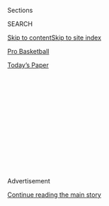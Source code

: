 <div id="app">

<div>

<div>

<div>

<div class="NYTAppHideMasthead css-1q2w90k e1suatyy0">

<div class="section css-ui9rw0 e1suatyy2">

<div class="css-eph4ug er09x8g0">

<div class="css-6n7j50">

</div>

<span class="css-1dv1kvn">Sections</span>

<div class="css-10488qs">

<span class="css-1dv1kvn">SEARCH</span>

</div>

[Skip to content](#site-content)[Skip to site index](#site-index)

</div>

<div id="masthead-section-label" class="css-1wr3we4 eaxe0e00">

[Pro
Basketball](https://www.nytimes.com/section/sports/basketball)

</div>

<div class="css-10698na e1huz5gh0">

</div>

</div>

<div id="masthead-bar-one" class="section hasLinks css-15hmgas e1csuq9d3">

<div class="css-uqyvli e1csuq9d0">

</div>

<div class="css-1uqjmks e1csuq9d1">

</div>

<div class="css-9e9ivx">

[](https://myaccount.nytimes.com/auth/login?response_type=cookie&client_id=vi)

</div>

<div class="css-1bvtpon e1csuq9d2">

[Today’s
Paper](https://www.nytimes.com/section/todayspaper)

</div>

</div>

</div>

</div>

<div data-aria-hidden="false">

<div id="site-content" data-role="main">

<div>

<div class="css-1aor85t" style="opacity:0.000000001;z-index:-1;visibility:hidden">

<div class="css-1hqnpie">

<div class="css-epjblv">

<span class="css-17xtcya">[Pro
Basketball](/section/sports/basketball)</span><span class="css-x15j1o">|</span><span class="css-fwqvlz">W.N.B.A.
Rookie Showdown Halted by Ionescu
Injury</span>

</div>

<div class="css-k008qs">

<div class="css-1iwv8en">

<span class="css-18z7m18"></span>

<div>

</div>

</div>

<span class="css-1n6z4y">https://nyti.ms/33fMJeZ</span>

<div class="css-1705lsu">

<div class="css-4xjgmj">

<div class="css-4skfbu" data-role="toolbar" data-aria-label="Social Media Share buttons, Save button, and Comments Panel with current comment count" data-testid="share-tools">

  - 
  - 
  - 
  - 
    
    <div class="css-6n7j50">
    
    </div>

  - 

</div>

</div>

</div>

</div>

</div>

</div>

<div id="NYT_TOP_BANNER_REGION" class="css-13pd83m">

</div>

<div id="top-wrapper" class="css-1sy8kpn">

<div id="top-slug" class="css-l9onyx">

Advertisement

</div>

[Continue reading the main
story](#after-top)

<div class="ad top-wrapper" style="text-align:center;height:100%;display:block;min-height:250px">

<div id="top" class="place-ad" data-position="top" data-size-key="top">

</div>

</div>

<div id="after-top">

</div>

</div>

<div>

<div id="sponsor-wrapper" class="css-1hyfx7x">

<div id="sponsor-slug" class="css-19vbshk">

Supported by

</div>

[Continue reading the main
story](#after-sponsor)

<div id="sponsor" class="ad sponsor-wrapper" style="text-align:center;height:100%;display:block">

</div>

<div id="after-sponsor">

</div>

</div>

<div class="css-186x18t">

</div>

<div class="css-1vkm6nb ehdk2mb0">

# W.N.B.A. Rookie Showdown Halted by Ionescu Injury

</div>

Sabrina Ionescu, who was selected with the top draft pick by the
Liberty, sprained her left ankle in a game against the Atlanta Dream.

<div class="css-79elbk" data-testid="photoviewer-wrapper">

<div class="css-z3e15g" data-testid="photoviewer-wrapper-hidden">

</div>

<div class="css-1a48zt4 ehw59r15" data-testid="photoviewer-children">

![<span class="css-16f3y1r e13ogyst0" data-aria-hidden="true">Liberty
guard Sabrina Ionescu hurt her left ankle in the second quarter against
the Atlanta Dream after stepping on the feet of an opposing
player.</span><span class="css-cnj6d5 e1z0qqy90" itemprop="copyrightHolder"><span class="css-1ly73wi e1tej78p0">Credit...</span><span><span>Eve
Edelheit for The New York
Times</span></span></span>](https://static01.nyt.com/images/2020/08/01/sports/01wnba-rookies01/merlin_175183137_b22e2977-41eb-491c-884a-3bd474e94826-articleLarge.jpg?quality=75&auto=webp&disable=upscale)

</div>

</div>

<div class="css-18e8msd">

<div class="css-vp77d3 epjyd6m0">

<div class="css-1baulvz">

By <span class="css-1baulvz last-byline" itemprop="name">Gina
Mizell</span>

</div>

</div>

  - 
    
    <div class="css-ld3wwf e16638kd2">
    
    Aug. 1,
    2020
    
    </div>

  - 
    
    <div class="css-4xjgmj">
    
    <div class="css-d8bdto" data-role="toolbar" data-aria-label="Social Media Share buttons, Save button, and Comments Panel with current comment count" data-testid="share-tools">
    
      - 
      - 
      - 
      - 
        
        <div class="css-6n7j50">
        
        </div>
    
      - 
    
    </div>
    
    </div>

</div>

</div>

<div class="section meteredContent css-1r7ky0e" name="articleBody" itemprop="articleBody">

<div class="css-1fanzo5 StoryBodyCompanionColumn">

<div class="css-53u6y8">

[Sabrina
Ionescu](https://www.nytimes.com/2020/03/28/sports/sabrina-ionescu-oregon-wnba.html)
accidentally stepped on Betnijah Laney’s foot near midcourt, then
dropped to the floor after rolling her left ankle.

What was supposed to be an early-season showdown between the Liberty
guard Ionescu and the Atlanta Dream’s Chennedy Carter, [two of the top
W.N.B.A. rookie of the year
contenders](https://www.nytimes.com/2020/07/24/sports/basketball/wnba-eastern-conference-preview.html),
took an abrupt turn in the second quarter on Friday night.

Ionescu, unable to put weight on her left leg, slung her arms around the
shoulders of two team staff members as they helped her off the floor.
She was found to have a sprained ankle, and underwent X-rays as the game
at IMG Academy in Bradenton, Fla., continued. The team said Saturday
that doctors believed the sprain would not require surgery.

Carter also could not finish her third professional game. She struggled
early, converted a string of key buckets down the stretch, and then
fouled out with less than two minutes to play.

</div>

</div>

<div class="css-1fanzo5 StoryBodyCompanionColumn">

<div class="css-53u6y8">

Ionescu and Carter illustrated that, even for the most promising young
players, [W.N.B.A.
life](https://www.nytimes.com/2020/07/23/sports/basketball/wnba-season-preview.html)
can be rocky.

“You got to grind night in and night out in this league,” Atlanta Coach
Nicki Collen said after her team’s 84-78 victory. “You can say, ‘Would
it have been different if Ionescu played?’ Sure, it might have been
different. It’s hard to say. But you play the cards that are dealt to
you and you find ways to win.”

</div>

</div>

<div class="css-79elbk" data-testid="photoviewer-wrapper">

<div class="css-z3e15g" data-testid="photoviewer-wrapper-hidden">

</div>

<div class="css-1a48zt4 ehw59r15" data-testid="photoviewer-children">

![<span class="css-16f3y1r e13ogyst0" data-aria-hidden="true">Ionescu
could not put weight on her left leg as she was helped off the court.
Before her injury, she scored 10 points in 12
minutes.</span><span class="css-cnj6d5 e1z0qqy90" itemprop="copyrightHolder"><span class="css-1ly73wi e1tej78p0">Credit...</span><span>Eve
Edelheit for The New York
Times</span></span>](https://static01.nyt.com/images/2020/08/01/sports/01wnba-rookies02/merlin_175183638_bf6655ab-353a-4f88-931a-8be42d465019-articleLarge.jpg?quality=75&auto=webp&disable=upscale)

</div>

</div>

<div class="css-1fanzo5 StoryBodyCompanionColumn">

<div class="css-53u6y8">

Ionescu and Carter are both expected to play crucial roles on their
rebuilding teams.

It has been years since a player entered the league with as much fanfare
as Ionescu. Thanks to a multidimensional skill set, she set the N.C.A.A.
record for career triple-doubles while leading Oregon to the 2019 Final
Four. She was poised for another deep N.C.A.A. tournament run with
Oregon this season, before the event was canceled because of the
coronavirus pandemic.

The Liberty drafted her first over all in April, and Ionescu was
immediately tasked with anchoring a New York team that went 10-24 last
season and recently hired a new coach, Walt Hopkins. The Liberty have
six other rookies, and played Friday without the 2019 All-Star Kia
Nurse, who sprained her ankle in last week’s opener against Seattle.

</div>

</div>

<div class="css-1fanzo5 StoryBodyCompanionColumn">

<div class="css-53u6y8">

It took only two games for Ionescu to unleash her first breakout
performance: She totaled 33 points, seven rebounds and seven assists in
Wednesday’s loss to Dallas.

Yet Ionescu remained matter-of-fact in her self-assessment.

She made 4 of 17 shots in her W.N.B.A. debut against Seattle, and
acknowledged she “didn’t have much confidence” and rushed while
shooting. She thanked the Storm, a championship contender, for
immediately showing her how much faster, stronger and more athletic
professional players are compared with college athletes. She said she
felt more comfortable during the Dallas game but that building chemistry
with a new group takes time.

“My teammates know it took us some growing pains at Oregon, as well,”
Ionescu said.

When asked on Friday about the prospect of a lengthy Ionescu absence,
Hopkins did not mince words. “There’s not a lot of ready-to-go options
hanging around,” Hopkins said. “We’re going to have to huddle up and see
if we can get Kia right. Hopefully it’s not serious with
Sabrina.”

</div>

</div>

<div class="css-79elbk" data-testid="photoviewer-wrapper">

<div class="css-z3e15g" data-testid="photoviewer-wrapper-hidden">

</div>

<div class="css-1a48zt4 ehw59r15" data-testid="photoviewer-children">

<div class="css-1xdhyk6 erfvjey0">

<span class="css-1ly73wi e1tej78p0">Image</span>

<div class="css-zjzyr8">

<div data-testid="lazyimage-container" style="height:335.11111111111114px">

</div>

</div>

</div>

<span class="css-16f3y1r e13ogyst0" data-aria-hidden="true">Chennedy
Carter, right, defends against Ionescu as the players compete in their
first professional head-to-head matchup. Both are leading rookie of the
year
contenders.</span><span class="css-cnj6d5 e1z0qqy90" itemprop="copyrightHolder"><span class="css-1ly73wi e1tej78p0">Credit...</span><span>Eve
Edelheit for The New York Times</span></span>

</div>

</div>

<div class="css-1fanzo5 StoryBodyCompanionColumn">

<div class="css-53u6y8">

Carter, the fourth overall draft pick out of Texas A\&M, has an
attacking, score-first style that earned her the nickname Hollywood.

She has become the primary ballhandler for an Atlanta team that is
trying to up its playing pace after finishing last season 8-26 and
overhauling its roster. The Dream have 11 new players, and are just
introducing Courtney Williams and Glory Johnson to the mix after both
players cleared testing protocol for the coronavirus.

Carter totaled 18 points, eight assists and five rebounds in her
W.N.B.A. debut, a victory against Dallas. She then struggled shooting in
a 30-point loss to Las Vegas. Collen said she has challenged Carter to
improve her shot selection and, at times, her defensive engagement.
Carter believes she is “a little bit underrated” as a passer, and hopes
her first outing indicates she can also facilitate as a point guard.

</div>

</div>

<div class="css-1fanzo5 StoryBodyCompanionColumn">

<div class="css-53u6y8">

“We’ve put in a lot of work in training camp, and I’m starting to really
know them and find them,” Carter said. “It’ll all come together.”

Carter finished with 17 points on 6-of-15 shooting and three assists on
Friday, a performance with rough stretches and dynamic moments.

She missed shots early. But with less than five minutes to play, she
drew a foul on a drive, finished a scooping layup and buried a nifty
pull-up jumper at the elbow to help the Dream maintain their advantage.
With 1:25 to play, though, Carter made contact with New York’s Jazmine
Jones as Jones rose for a jumper, which sent Carter to the bench with
her sixth foul.

Before her injury, Ionescu appeared to be on her way to another
impressive performance.

She scored 10 points in 12 minutes, mixing aggressive drives with
outside shooting. During one excellent sequence, she finished at the
basket, sprinted back and jumped to snag a steal, then delivered an
overhead pass down the floor — while still airborne — to Layshia
Clarendon for a layup.

But by the fourth quarter, the Liberty needed their other rookies to
produce with Ionescu injured. Jones finished with 20 points, two steals
and two blocks off the bench, while Jocelyn Willoughby added 14 points,
three steals and two blocks.

“It’s been exciting to see, every night, somebody else has stepped up,”
Hopkins said. “What we’ve talked about with consistency, with a younger
team, it’s about getting those types of efforts.”

</div>

</div>

<div>

</div>

</div>

<div>

</div>

<div>

</div>

<div>

</div>

<div>

<div id="bottom-wrapper" class="css-1ede5it">

<div id="bottom-slug" class="css-l9onyx">

Advertisement

</div>

[Continue reading the main
story](#after-bottom)

<div id="bottom" class="ad bottom-wrapper" style="text-align:center;height:100%;display:block;min-height:90px">

</div>

<div id="after-bottom">

</div>

</div>

</div>

</div>

</div>

## Site Index

<div>

</div>

## Site Information Navigation

  - [© <span>2020</span> <span>The New York Times
    Company</span>](https://help.nytimes.com/hc/en-us/articles/115014792127-Copyright-notice)

<!-- end list -->

  - [NYTCo](https://www.nytco.com/)
  - [Contact
    Us](https://help.nytimes.com/hc/en-us/articles/115015385887-Contact-Us)
  - [Work with us](https://www.nytco.com/careers/)
  - [Advertise](https://nytmediakit.com/)
  - [T Brand Studio](http://www.tbrandstudio.com/)
  - [Your Ad
    Choices](https://www.nytimes.com/privacy/cookie-policy#how-do-i-manage-trackers)
  - [Privacy](https://www.nytimes.com/privacy)
  - [Terms of
    Service](https://help.nytimes.com/hc/en-us/articles/115014893428-Terms-of-service)
  - [Terms of
    Sale](https://help.nytimes.com/hc/en-us/articles/115014893968-Terms-of-sale)
  - [Site
    Map](https://spiderbites.nytimes.com)
  - [Help](https://help.nytimes.com/hc/en-us)
  - [Subscriptions](https://www.nytimes.com/subscription?campaignId=37WXW)

</div>

</div>

</div>

</div>
